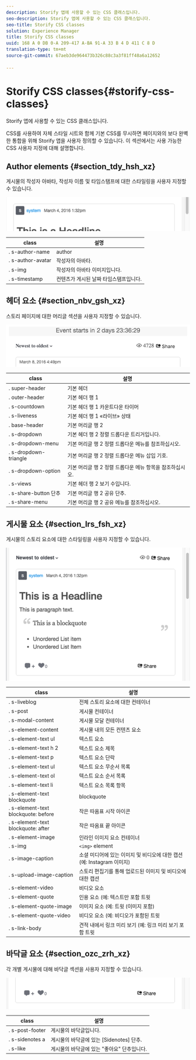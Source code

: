 ```yaml
---
description: Storify 앱에 사용할 수 있는 CSS 클래스입니다.
seo-description: Storify 앱에 사용할 수 있는 CSS 클래스입니다.
seo-title: Storify CSS classes
solution: Experience Manager
title: Storify CSS classes
uuid: 168 A 0 DB 0-A 209-417 A-BA 91-A 33 B 4 D 411 C 8 D
translation-type: tm+mt
source-git-commit: 67aeb3de964473b326c88c3a3f81ff48a6a12652

---
```



# Storify CSS classes{#storify-css-classes}

Storify 앱에 사용할 수 있는 CSS 클래스입니다.

CSS를 사용하여 자체 스타일 시트와 함께 기본 CSS를 무시하면 페이지와의 보다 완벽한 통합을 위해 Storify 앱을 사용자 정의할 수 있습니다. 이 섹션에서는 사용 가능한 CSS 사용자 지정에 대해 설명합니다.

## Author elements {#section_tdy_hsh_xz}

게시물의 작성자 아바타, 작성자 이름 및 타임스탬프에 대한 스타일링을 사용자 지정할 수 있습니다.

![](assets/StorifyAuthorCSS.png)

| class | 설명 |
|---|---|
| . s-author-name | author |
| . s-author-avatar | 작성자의 아바타. |
| . s-img | 작성자의 아바타 이미지입니다. |
| . s-timestamp | 컨텐츠가 게시된 날짜 타임스탬프입니다. |

## 헤더 요소 {#section_nbv_gsh_xz}

스토리 페이지에 대한 머리글 섹션을 사용자 지정할 수 있습니다.

![](assets/StorifyHeaderCSS-countdown-1.png)

| **class** | **설명** |
|---|---|
| . super-header | 기본 헤더 |
| . outer-header | 기본 헤더 행 1 |
| . s-countdown | 기본 헤더 행 1 카운트다운 타이머 |
| . s-liveness | 기본 헤더 행 1 «라이브» 상태 |
| . base-header | 기본 머리글 행 2 |
| . s-dropdown | 기본 헤더 행 2 정렬 드롭다운 트리거입니다. |
| . s-dropdown-menu | 기본 머리글 행 2 정렬 드롭다운 메뉴를 참조하십시오. |
| . s-dropdown-triangle | 기본 머리글 행 2 정렬 드롭다운 메뉴 삽입 기호. |
| . s-dropdown-option | 기본 머리글 행 2 정렬 드롭다운 메뉴 항목을 참조하십시오. |
| . s-views | 기본 헤더 행 2 보기 수입니다. |
| . s-share-button 단추 | 기본 머리글 행 2 공유 단추. |
| . s-share-menu | 기본 머리글 행 2 공유 메뉴를 참조하십시오. |

## 게시물 요소 {#section_lrs_fsh_xz}

게시물의 스토리 요소에 대한 스타일링을 사용자 지정할 수 있습니다.

![](assets/StorifyPostCSS.png)

| **class** | **설명** |
|---|---|
| . s-liveblog | 전체 스토리 요소에 대한 컨테이너 |
| . s-post | 게시물 컨테이너 |
| . s-modal-content | 게시물 모달 컨테이너 |
| . s-element-content | 게시물 내의 모든 컨텐츠 요소 |
| . s-element-text ul | 텍스트 요소 |
| . s-element-text h 2 | 텍스트 요소 제목 |
| . s-element-text p | 텍스트 요소 단락 |
| . s-element-text ul | 텍스트 요소 무순서 목록 |
| . s-element-text ol | 텍스트 요소 순서 목록 |
| . s-element-text li | 텍스트 요소 목록 항목 |
| . s-element-text blockquote | blockquote |
| . s-element-text blockquote: before | 작은 따옴표 시작 아이콘 |
| . s-element-text blockquote: after | 작은 따옴표 끝 아이콘 |
| . s-element-image | 인라인 이미지 요소 컨테이너 |
| . s-img | `<img>` element |
| . s-image-caption | 소셜 미디어에 있는 이미지 및 비디오에 대한 캡션 (예: Instagram 이미지) |
| . s-upload-image-caption | 스토리 편집기를 통해 업로드된 이미지 및 비디오에 대한 캡션 |
| . s-element-video | 비디오 요소 |
| . s-element-quote | 인용 요소 (예: 텍스트만 포함 트윗 |
| . s-element-quote-image | 이미지 요소 (예: 트윗 (이미지 포함) |
| . s-element-quote-video | 비디오 요소 (예: 비디오가 포함된 트윗 |
| . s-link-body | 견적 내에서 링크 미리 보기 (예: 링크 미리 보기 포함 트윗 |

## 바닥글 요소 {#section_ozc_zrh_xz}

각 개별 게시물에 대해 바닥글 섹션을 사용자 지정할 수 있습니다.

![](assets/storify_CSS_footer.png)

| **class** | **설명** |
|---|---|
| . s-post-footer | 게시물의 바닥글입니다. |
| . s-sidenotes a | 게시물의 바닥글에 있는 [Sidenotes] 단추. |
| . s-like | 게시물의 바닥글에 있는 "좋아요" 단추입니다. |
